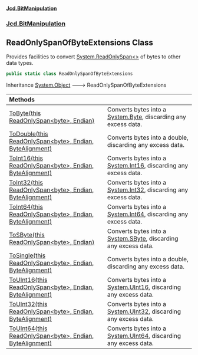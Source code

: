 #### [Jcd.BitManipulation](index.md 'index')

### [Jcd.BitManipulation](Jcd.BitManipulation 'Jcd.BitManipulation')

## ReadOnlySpanOfByteExtensions Class

Provides facilities to convert [System.ReadOnlySpan&lt;&gt;](https://docs.microsoft.com/en-us/dotnet/api/System.ReadOnlySpan-1 'System.ReadOnlySpan`1') of bytes to other data types.

```csharp
public static class ReadOnlySpanOfByteExtensions
```

Inheritance [System.Object](https://docs.microsoft.com/en-us/dotnet/api/System.Object 'System.Object') &#129106; ReadOnlySpanOfByteExtensions

| Methods                                                                                                                                                                                                                                                                                                                                                                               |                                                                                                                                               |
|:--------------------------------------------------------------------------------------------------------------------------------------------------------------------------------------------------------------------------------------------------------------------------------------------------------------------------------------------------------------------------------------|:----------------------------------------------------------------------------------------------------------------------------------------------|
| [ToByte(this ReadOnlySpan&lt;byte&gt;, Endian)](Jcd.BitManipulation.ReadOnlySpanOfByteExtensions.ToByte(thisSystem.ReadOnlySpan_byte_,Jcd.BitManipulation.Endian) 'Jcd.BitManipulation.ReadOnlySpanOfByteExtensions.ToByte(this System.ReadOnlySpan<byte>, Jcd.BitManipulation.Endian)')                                                                                           | Converts bytes into a [System.Byte](https://docs.microsoft.com/en-us/dotnet/api/System.Byte 'System.Byte'), discarding any excess data.       |
| [ToDouble(this ReadOnlySpan&lt;byte&gt;, Endian, ByteAlignment)](Jcd.BitManipulation.ReadOnlySpanOfByteExtensions.ToDouble(thisSystem.ReadOnlySpan_byte_,Jcd.BitManipulation.Endian,Jcd.BitManipulation.ByteAlignment) 'Jcd.BitManipulation.ReadOnlySpanOfByteExtensions.ToDouble(this System.ReadOnlySpan<byte>, Jcd.BitManipulation.Endian, Jcd.BitManipulation.ByteAlignment)') | Converts bytes into a double, discarding any excess data.                                                                                     |
| [ToInt16(this ReadOnlySpan&lt;byte&gt;, Endian, ByteAlignment)](Jcd.BitManipulation.ReadOnlySpanOfByteExtensions.ToInt16(thisSystem.ReadOnlySpan_byte_,Jcd.BitManipulation.Endian,Jcd.BitManipulation.ByteAlignment) 'Jcd.BitManipulation.ReadOnlySpanOfByteExtensions.ToInt16(this System.ReadOnlySpan<byte>, Jcd.BitManipulation.Endian, Jcd.BitManipulation.ByteAlignment)')    | Converts bytes into a [System.Int16](https://docs.microsoft.com/en-us/dotnet/api/System.Int16 'System.Int16'), discarding any excess data.    |
| [ToInt32(this ReadOnlySpan&lt;byte&gt;, Endian, ByteAlignment)](Jcd.BitManipulation.ReadOnlySpanOfByteExtensions.ToInt32(thisSystem.ReadOnlySpan_byte_,Jcd.BitManipulation.Endian,Jcd.BitManipulation.ByteAlignment) 'Jcd.BitManipulation.ReadOnlySpanOfByteExtensions.ToInt32(this System.ReadOnlySpan<byte>, Jcd.BitManipulation.Endian, Jcd.BitManipulation.ByteAlignment)')    | Converts bytes into a [System.Int32](https://docs.microsoft.com/en-us/dotnet/api/System.Int32 'System.Int32'), discarding any excess data.    |
| [ToInt64(this ReadOnlySpan&lt;byte&gt;, Endian, ByteAlignment)](Jcd.BitManipulation.ReadOnlySpanOfByteExtensions.ToInt64(thisSystem.ReadOnlySpan_byte_,Jcd.BitManipulation.Endian,Jcd.BitManipulation.ByteAlignment) 'Jcd.BitManipulation.ReadOnlySpanOfByteExtensions.ToInt64(this System.ReadOnlySpan<byte>, Jcd.BitManipulation.Endian, Jcd.BitManipulation.ByteAlignment)')    | Converts bytes into a [System.Int64](https://docs.microsoft.com/en-us/dotnet/api/System.Int64 'System.Int64'), discarding any excess data.    |
| [ToSByte(this ReadOnlySpan&lt;byte&gt;, Endian)](Jcd.BitManipulation.ReadOnlySpanOfByteExtensions.ToSByte(thisSystem.ReadOnlySpan_byte_,Jcd.BitManipulation.Endian) 'Jcd.BitManipulation.ReadOnlySpanOfByteExtensions.ToSByte(this System.ReadOnlySpan<byte>, Jcd.BitManipulation.Endian)')                                                                                        | Converts bytes into a [System.SByte](https://docs.microsoft.com/en-us/dotnet/api/System.SByte 'System.SByte'), discarding any excess data.    |
| [ToSingle(this ReadOnlySpan&lt;byte&gt;, Endian, ByteAlignment)](Jcd.BitManipulation.ReadOnlySpanOfByteExtensions.ToSingle(thisSystem.ReadOnlySpan_byte_,Jcd.BitManipulation.Endian,Jcd.BitManipulation.ByteAlignment) 'Jcd.BitManipulation.ReadOnlySpanOfByteExtensions.ToSingle(this System.ReadOnlySpan<byte>, Jcd.BitManipulation.Endian, Jcd.BitManipulation.ByteAlignment)') | Converts bytes into a double, discarding any excess data.                                                                                     |
| [ToUInt16(this ReadOnlySpan&lt;byte&gt;, Endian, ByteAlignment)](Jcd.BitManipulation.ReadOnlySpanOfByteExtensions.ToUInt16(thisSystem.ReadOnlySpan_byte_,Jcd.BitManipulation.Endian,Jcd.BitManipulation.ByteAlignment) 'Jcd.BitManipulation.ReadOnlySpanOfByteExtensions.ToUInt16(this System.ReadOnlySpan<byte>, Jcd.BitManipulation.Endian, Jcd.BitManipulation.ByteAlignment)') | Converts bytes into a [System.UInt16](https://docs.microsoft.com/en-us/dotnet/api/System.UInt16 'System.UInt16'), discarding any excess data. |
| [ToUInt32(this ReadOnlySpan&lt;byte&gt;, Endian, ByteAlignment)](Jcd.BitManipulation.ReadOnlySpanOfByteExtensions.ToUInt32(thisSystem.ReadOnlySpan_byte_,Jcd.BitManipulation.Endian,Jcd.BitManipulation.ByteAlignment) 'Jcd.BitManipulation.ReadOnlySpanOfByteExtensions.ToUInt32(this System.ReadOnlySpan<byte>, Jcd.BitManipulation.Endian, Jcd.BitManipulation.ByteAlignment)') | Converts bytes into a [System.UInt32](https://docs.microsoft.com/en-us/dotnet/api/System.UInt32 'System.UInt32'), discarding any excess data. |
| [ToUInt64(this ReadOnlySpan&lt;byte&gt;, Endian, ByteAlignment)](Jcd.BitManipulation.ReadOnlySpanOfByteExtensions.ToUInt64(thisSystem.ReadOnlySpan_byte_,Jcd.BitManipulation.Endian,Jcd.BitManipulation.ByteAlignment) 'Jcd.BitManipulation.ReadOnlySpanOfByteExtensions.ToUInt64(this System.ReadOnlySpan<byte>, Jcd.BitManipulation.Endian, Jcd.BitManipulation.ByteAlignment)') | Converts bytes into a [System.UInt64](https://docs.microsoft.com/en-us/dotnet/api/System.UInt64 'System.UInt64'), discarding any excess data. |
